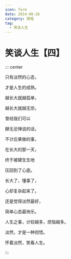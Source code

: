 ```yaml
---
icon: form
date: 2014-08-26
category: 随笔
tag:
  - 笑谈人生
---
```


# 笑谈人生【四】

::: center

只有淡然的心态，

才是人生的成熟。

越长大就越孤单，

越长大就越无奈。

曾经我们可以

肆无忌惮说的话，

不计后果做的事，

在长大的那一天，

终于被硬生生地

压回到了心底。

长大了，懂事了，

心却复杂起来了。

还是觉得淡然最好，

简单心态最快乐。

人生之事，计较越多，烦恼越多。

淡然，才是一种彻悟。

怀着淡然，笑看人生。

:::
